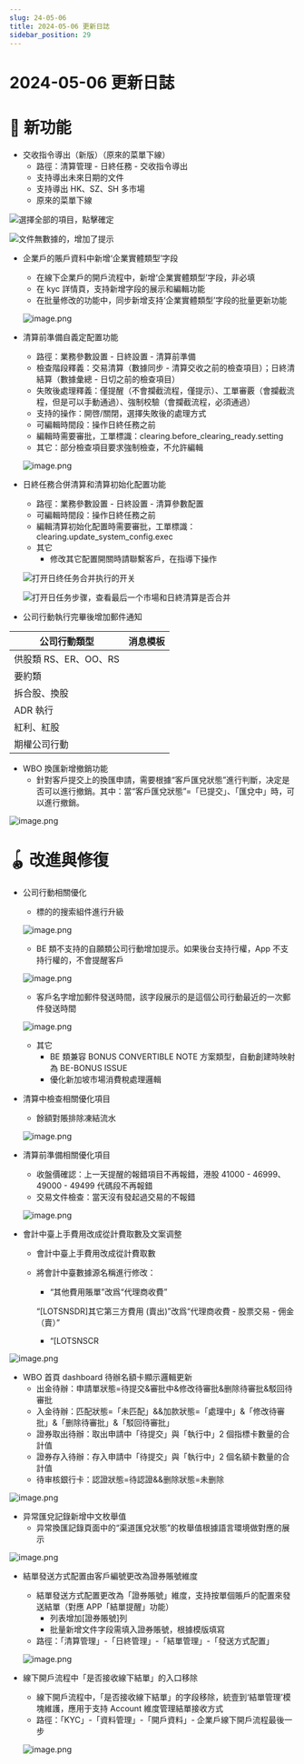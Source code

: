 ```yaml
---
slug: 24-05-06
title: 2024-05-06 更新日誌
sidebar_position: 29
---
```



# 2024-05-06 更新日誌


# 🎉 新功能

- 交收指令導出（新版）（原來的菜單下線）
    - 路徑：清算管理 - 日終任務 - 交收指令導出
    - 支持導出未來日期的文件
    - 支持導出 HK、SZ、SH 多市場
    - 原來的菜單下線

![選擇全部的項目，點擊確定](/assets/896e6357e4eb8704b81ce96b8beeca7b.png)


![文件無數據的，增加了提示](/assets/bc61ef9344b23fd14c4015fa87dbb18d.png)

- 企業戶的賬戶資料中新增‘企業實體類型’字段
    - 在線下企業戶的開戶流程中，新增‘企業實體類型’字段，非必填
    - 在 kyc 詳情頁，支持新增字段的展示和編輯功能
    - 在批量修改的功能中，同步新增支持‘企業實體類型’字段的批量更新功能

    ![image.png](/assets/8b558d4fcbd5e4ffe2cf2c50ed0dc9d0.png)

- 清算前準備自義定配置功能
    - 路徑：業務參數設置 - 日終設置 - 清算前準備
    - 檢查階段釋義：交易清算（數據同步 - 清算交收之前的檢查項目）；日終清結算（數據彙總 - 日切之前的檢查項目）
    - 失敗後處理釋義：僅提醒（不會攔截流程，僅提示）、工單審覈（會攔截流程，但是可以手動通過）、強制校驗（會攔截流程，必須通過）
    - 支持的操作：開啓/關閉，選擇失敗後的處理方式
    - 可編輯時間段：操作日終任務之前
    - 編輯時需要審批，工單標識：clearing.before_clearing_ready.setting
    - 其它：部分檢查項目要求強制檢查，不允許編輯

    ![image.png](/assets/5d0fbf0fdc102469eaf34a49c9c85395.png)

- 日終任務合併清算和清算初始化配置功能
    - 路徑：業務參數設置 - 日終設置 - 清算參數配置
    - 可編輯時間段：操作日終任務之前
    - 編輯清算初始化配置時需要審批，工單標識：clearing.update_system_config.exec
    - 其它
        - 修改其它配置開關時請聯繫客戶，在指導下操作

    ![打开日终任务合并执行的开关](/assets/a1255a5e4b1d219e178e6ea235862dff.png)


    ![打开日任务步骤，查看最后一个市場和日終清算是否合并](/assets/6a85d424ce576e04b1d6ad987be5d300.png)

- 公司行動執行完畢後增加郵件通知

| 公司行動類型          | 消息模板  |
| --------------- | ----- |
| 供股類 RS、ER、OO、RS |       |
| 要約類             |       |
| 拆合股、換股          |       |
| ADR 執行          |       |
| 紅利、紅股           |       |
| 期權公司行動          |       |

- WBO 換匯新增撤銷功能
    - 針對客戶提交上的換匯申請，需要根據“客戶匯兌狀態”進行判斷，决定是否可以進行撤銷。其中：當“客戶匯兌狀態”=「已提交」、「匯兌中」時，可以進行撤銷。

![image.png](/assets/a42c57aa6470a7672f02cc1278a4836a.png)


# 🪀 改進與修復

- 公司行動相關優化
    - 標的的搜索組件進行升級

    ![image.png](/assets/2915d7b337f2fa395da15a31b48f0cdb.png)

    - BE 類不支持的自願類公司行動增加提示。如果後台支持行權，App 不支持行權的，不會提醒客戶

    ![image.png](/assets/2cac8a7a9af2fba3948ff14b38c0df8c.png)

    - 客戶名字增加郵件發送時間，該字段展示的是這個公司行動最近的一次郵件發送時間

    ![image.png](/assets/b29bc1c2e350baf934876a1a3cfd34c1.png)

    - 其它
        - BE 類兼容 BONUS CONVERTIBLE NOTE 方案類型，自動創建時映射為 BE-BONUS ISSUE
        - 優化新加坡市場消費稅處理邏輯
- 清算中檢查相關優化項目
    - 餘額對賬排除凍結流水

    ![image.png](/assets/259e6e393a6bbb7a2290504251c70177.png)

- 清算前準備相關優化項目
    - 收盤價確認：上一天提醒的報錯項目不再報錯，港股 41000 - 46999、49000 - 49499 代碼段不再報錯
    - 交易文件檢查：當天沒有發起過交易的不報錯

    ![image.png](/assets/a7b7ac28d5bc7883054d6cf36dd4c3ee.png)

- 會計中臺上手費用改成從計費取數及文案调整
    - 會計中臺上手費用改成從計費取數
    - 將會計中臺數據源名稱進行修改：
        - “其他費用賬單”改爲“代理商收費”

        “[LOTSNSDR]其它第三方費用 (賣出)”改爲“代理商收費 - 股票交易 - 佣金（賣）”

        - “[LOTSNSCR

![image.png](/assets/8ccd91b5b5f3f09bf2593bc79e90fc7f.png)

- WBO 首頁 dashboard 待辦名額卡顯示邏輯更新
    - 出金待辦：申請單狀態=待提交&審批中&修改待審批&删除待審批&駁回待審批
    - 入金待辦：匹配狀態=「未匹配」&&加款狀態=「處理中」&「修改待審批」&「删除待審批」&「駁回待審批」
    - 證券取出待辦：取出申請中「待提交」與「執行中」2 個指標卡數量的合計值
    - 證券存入待辦：存入申請中「待提交」與「執行中」2 個名額卡數量的合計值
    - 待审核銀行卡：認證狀態=待認證&&删除狀態=未删除

![image.png](/assets/039df796bb4ddb3c1bc07eb49677492d.png)

- 异常匯兌記錄新增中文枚舉值
    - 异常換匯記錄頁面中的“渠道匯兌狀態”的枚舉值根據語言環境做對應的展示

![image.png](/assets/1d9c6e82c674bf6fea2a27c15b21b257.png)

- 結單發送方式配置由客戶編號更改為證券賬號維度
    - 結單發送方式配置更改為「證券賬號」維度，支持按單個賬戶的配置來發送結單（對應 APP「結單提醒」功能）
        - 列表增加[證券賬號]列
        - 批量新增文件字段需填入證券賬號，根據模版填寫
    - 路徑：「清算管理」-「日終管理」-「結單管理」-「發送方式配置」

    ![image.png](/assets/1798199a0d4000e8225721504d67df51.png)

- 線下開戶流程中「是否接收線下結單」的入口移除
    - 線下開戶流程中，「是否接收線下結單」的字段移除，統壹到‘結單管理’模塊維護，應用于支持 Account 維度管理結單接收方式
    - 路徑：「KYC」-「資料管理」-「開戶資料」- 企業戶線下開戶流程最後一步

    ![image.png](/assets/8fe67e7695bf5e2774ca7d9d24432e31.png)

